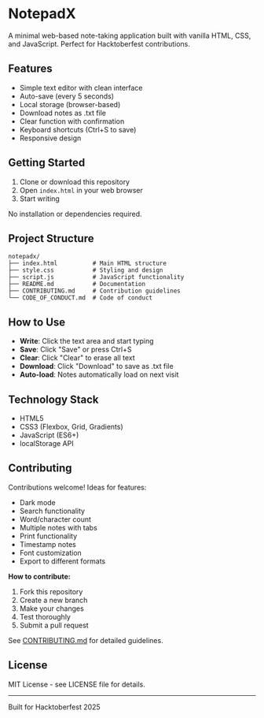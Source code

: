 # NotepadX

A minimal web-based note-taking application built with vanilla HTML, CSS, and JavaScript. Perfect for Hacktoberfest contributions.

## Features

- Simple text editor with clean interface
- Auto-save (every 5 seconds)
- Local storage (browser-based)
- Download notes as .txt file
- Clear function with confirmation
- Keyboard shortcuts (Ctrl+S to save)
- Responsive design

## Getting Started

1. Clone or download this repository
2. Open `index.html` in your web browser
3. Start writing

No installation or dependencies required.

## Project Structure

```
notepadx/
├── index.html          # Main HTML structure
├── style.css           # Styling and design
├── script.js           # JavaScript functionality
├── README.md           # Documentation
├── CONTRIBUTING.md     # Contribution guidelines
└── CODE_OF_CONDUCT.md  # Code of conduct
```

## How to Use

- **Write**: Click the text area and start typing
- **Save**: Click "Save" or press Ctrl+S
- **Clear**: Click "Clear" to erase all text
- **Download**: Click "Download" to save as .txt file
- **Auto-load**: Notes automatically load on next visit

## Technology Stack

- HTML5
- CSS3 (Flexbox, Grid, Gradients)
- JavaScript (ES6+)
- localStorage API

## Contributing

Contributions welcome! Ideas for features:

- Dark mode
- Search functionality
- Word/character count
- Multiple notes with tabs
- Print functionality
- Timestamp notes
- Font customization
- Export to different formats

**How to contribute:**
1. Fork this repository
2. Create a new branch
3. Make your changes
4. Test thoroughly
5. Submit a pull request

See [CONTRIBUTING.md](CONTRIBUTING.md) for detailed guidelines.

## License

MIT License - see LICENSE file for details.

---

Built for Hacktoberfest 2025
